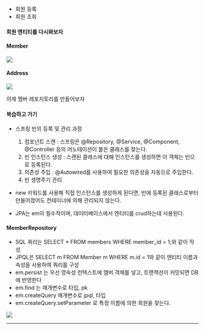 - 회원 등록
- 회원 조회
#### 회원 엔티티를 다시봐보자
#### Member
![](https://i.imgur.com/YHRvdP1.png)
#### Address
![](https://i.imgur.com/uBxXT8N.png)

이제 멤버 레포지토리를 만들어보자
#### 복습하고 가기 
- 스프링 빈의 등록 및 관리 과정
	1. 컴포넌트 스캔 : 스프링은  @Repository, @Service, @Component, @Controller 등의 어노테이션이 붙은 클래스를 찾는다.
	2. 빈 인스턴스 생성 : 스캔된 클래스에 대해 인스턴스를 생성하면 이 객체는 빈으로 등록된다.
	3. 의존성 주입 : @Autowired를 사용하여 필요한 의존성을 자동으로 주입한다.
	4. 빈 생명주기 관리

- new 키워드를 사용해 직접 인스턴스를 생성하게 된다면, 빈에 등록된 클래스로부터 만들어졌어도 컨테이너에 의해 관리되지 않는다. 

- JPA는 em이 필수적이며, 데이터베이스에서 엔티티를 crud하는데 사용된다.

#### MemberRepository
- SQL 쿼리는 SELECT * FROM members WHERE member_id = 1;와 같이 작성
- JPQL은 SELECT m FROM Member m WHERE m.id = 1와 같이 엔티티 이름과 속성을 사용하여 쿼리를 구성
- em.persist 는 우선 영속성 컨텍스트에 멤버 객체를 넣고, 트랜잭션이 커밋되면 DB에 반영한다
- em.find 는 매개변수로 타입, pk
- em.createQuery 매개변수로 jpql, 타입
- em.createQuery.setParameter 로 특정 이름에 의한 회원을 찾는다.

![](https://i.imgur.com/d4Ex5XY.png)

---
###